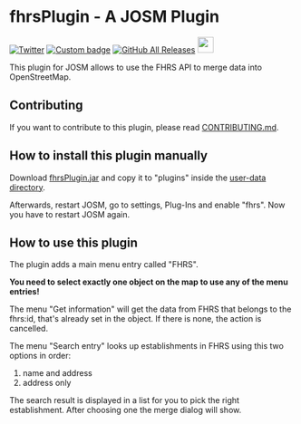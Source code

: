 # fhrsPlugin - A JOSM Plugin
[![Twitter](https://img.shields.io/badge/Twitter-@kmpoppe-1DA1F2.svg?style=for-the-badge&logo=twitter)](https://twitter.com/kmpoppe)
[![Custom badge](https://img.shields.io/static/v1?label=TELEGRAM&message=%40kmpoppe&color=0088ff&logo=telegram&style=for-the-badge)](https://t.me/kmpoppe)
[![GitHub All Releases](https://img.shields.io/github/downloads/kmpoppe/fhrsPlugin/total?style=for-the-badge)](https://github.com/kmpoppe/fhrsPlugin/releases/latest)
[<img src="https://cdn.buymeacoffee.com/buttons/default-blue.png" height="28">](https://www.buymeacoffee.com/kmpoppe)

This plugin for JOSM allows to use the FHRS API to merge data into OpenStreetMap.

## Contributing

If you want to contribute to this plugin, please read [CONTRIBUTING.md](/CONTRIBUTING.md).

## How to install this plugin manually

Download [fhrsPlugin.jar](https://github.com/kmpoppe/fhrsPlugin/releases/latest/download/fhrsPlugin.jar) and copy it to "plugins" inside the [user-data directory](https://josm.openstreetmap.de/wiki/Help/Preferences#JOSMpreferencedatacachedirectories).

Afterwards, restart JOSM,  go to settings, Plug-Ins and enable "fhrs". Now you have to restart JOSM again.

## How to use this plugin

The plugin adds a main menu entry called "FHRS".

**You need to select exactly one object on the map to use any of the menu entries!**

The menu "Get information" will get the data from FHRS that belongs to the fhrs:id, that's already set in the object. If there is none, the action is cancelled.

The menu "Search entry" looks up establishments in FHRS using this two options in order:

1. name and address
2. address only

The search result is displayed in a list for you to pick the right establishment. After choosing one the merge dialog will show.
